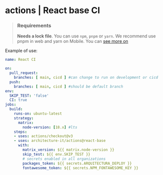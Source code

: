 # actions | React base CI


> ### Requirements 
> **Needs a lock file**. You can use `npm`, `pnpm` or `yarn`. We recommend use pnpm in web and yarn on Mobile. You can [see more on](https://architecture-it.github.io/docs/Platform/Front/#manejo-de-dependencias)



Example of use:


```yaml
name: React CI

on:
  pull_request:
    branches: [ main, cicd ] #can change to run on development or cicd branch
  push:
    branches: [ main, cicd ] #should be default branch
env:
  SKIP_TEST: 'false'
  CI: true
jobs:
  build:
    runs-on: ubuntu-latest
    strategy:
      matrix:
        node-version: [18.x] #lts
    steps:
    - uses: actions/checkout@v3
    - uses: architecture-it/actions@react-base
      with:
        matrix_version: ${{ matrix.node-version }}
        skip_test: ${{ env.SKIP_TEST }}
        # secrets enabled in all organizations
        packages_token: ${{ secrets.ARQUITECTURA_DEPLOY }}
        fontawesome_token: ${{ secrets.NPM_FONTAWESOME_KEY }}
```